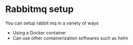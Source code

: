 # Rabbitmq setup

You can setup rabbit mq in a variety of ways
- Using a Docker container
- Can use other containerization softwares such as helm
 

